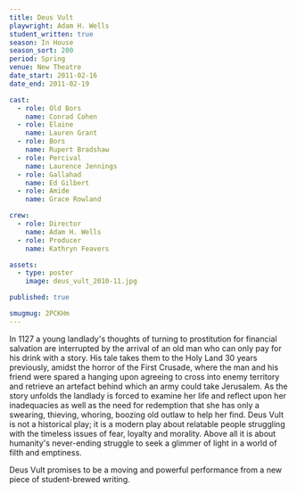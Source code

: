 ```yaml
---
title: Deus Vult
playwright: Adam H. Wells
student_written: true
season: In House
season_sort: 200
period: Spring
venue: New Theatre
date_start: 2011-02-16
date_end: 2011-02-19

cast:
  - role: Old Bors
    name: Conrad Cohen
  - role: Elaine
    name: Lauren Grant
  - role: Bors
    name: Rupert Bradshaw
  - role: Percival
    name: Laurence Jennings
  - role: Gallahad
    name: Ed Gilbert
  - role: Amide
    name: Grace Rowland

crew:
  - role: Director
    name: Adam H. Wells
  - role: Producer
    name: Kathryn Feavers

assets:
  - type: poster
    image: deus_vult_2010-11.jpg

published: true

smugmug: 2PCKHm
---
```


In 1127 a young landlady's thoughts of turning to prostitution for financial salvation are interrupted by the arrival of an old man who can only pay for his drink with a story. His tale takes them to the Holy Land 30 years previously, amidst the horror of the First Crusade, where the man and his friend were spared a hanging upon agreeing to cross into enemy territory and retrieve an artefact behind which an army could take Jerusalem. As the story unfolds the landlady is forced to examine her life and reflect upon her inadequacies as well as the need for redemption that she has only a swearing, thieving, whoring, boozing old outlaw to help her find. Deus Vult is not a historical play; it is a modern play about relatable people struggling with the timeless issues of fear, loyalty and morality. Above all it is about humanity's never-ending struggle to seek a glimmer of light in a world of filth and emptiness.

Deus Vult promises to be a moving and powerful performance from a new piece of student-brewed writing.
